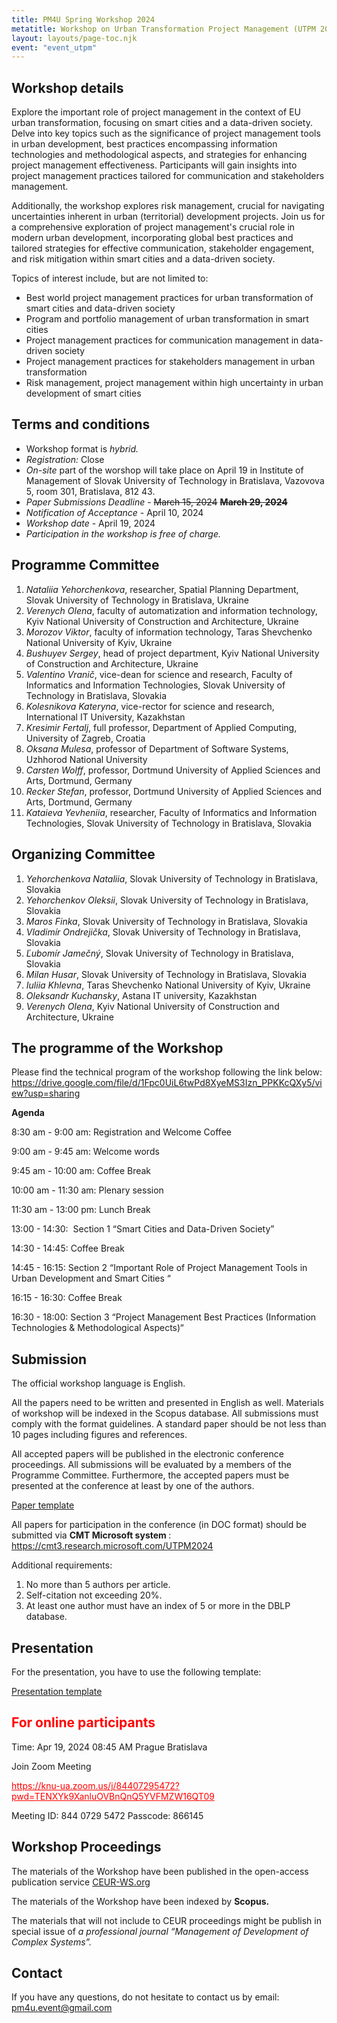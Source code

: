 ```yaml
---
title: PM4U Spring Workshop 2024
metatitle: Workshop on Urban Transformation Project Management (UTPM 2024)
layout: layouts/page-toc.njk
event: "event_utpm"
---
```


<h2 class="subtitle" id="details">Workshop details</h2>

Explore the important role of project management in the context of EU urban transformation, focusing on smart cities and a data-driven society. Delve into key topics such as the significance of project management tools in urban development, best practices encompassing information technologies and methodological aspects, and strategies for enhancing project management effectiveness. Participants will gain insights into project management practices tailored for communication and stakeholders management.

Additionally, the workshop explores risk management, crucial for navigating uncertainties inherent in urban (territorial) development projects. Join us for a comprehensive exploration of project management's crucial role in modern urban development, incorporating global best practices and tailored strategies for effective communication, stakeholder engagement, and risk mitigation within smart cities and a data-driven society.

Topics of interest include, but are not limited to:
- Best world project management practices for urban transformation of smart cities and data-driven society
- Program and portfolio management of urban transformation in smart cities
- Project management practices for communication management in data-driven society
- Project management practices for stakeholders management in urban transformation
- Risk management, project management within high uncertainty in urban development of smart cities

<h2 class="subtitle" id="terms">Terms and conditions</h2>

- Workshop format is *hybrid.*
- *Registration:* Close
- *On-site* part of the worshop will take place on April 19 in Institute of Management of Slovak University of Technology in Bratislava, Vazovova 5, room 301, Bratislava, 812 43.
- *Paper Submissions Deadline* - ~~March 15, 2024~~ <b> ~~March 29, 2024~~ </b>
- *Notification of Acceptance* - April 10, 2024
- *Workshop date* -  April 19, 2024
- *Participation in the workshop is free of charge.*

<h2 class="subtitle"id="prg-committee">Programme Committee</h2>

1.	*Nataliia Yehorchenkova*, researcher, Spatial Planning Department, Slovak University of Technology in Bratislava, Ukraine
2.	*Verenych Olena*, faculty of automatization and information technology,  Kyiv National University of Construction and Architecture, Ukraine
3.	*Morozov Viktor*, faculty of information technology, Taras Shevchenko National University of Kyiv, Ukraine
4.	*Bushuyev Sergey*, head of project department, Kyiv National University of Construction and Architecture, Ukraine
5.	*Valentino Vranič*,  vice-dean for science and research, Faculty of Informatics and Information Technologies,  Slovak University of Technology in Bratislava, Slovakia
6.	*Kolesnikova Kateryna*, vice-rector for science and research, International IT University, Kazakhstan
7.	*Kresimir Fertalj*, full professor, Department of Applied Computing, University of Zagreb, Croatia
8.	*Oksana Mulesa*, professor of Department of Software Systems, Uzhhorod National University
9.  *Carsten Wolff*, professor, Dortmund University of Applied Sciences and Arts, Dortmund, Germany
10. *Recker Stefan*, professor, Dortmund University of Applied Sciences and Arts, Dortmund, Germany
11. *Kataieva Yevheniia*, researcher, Faculty of Informatics and Information Technologies, Slovak University of Technology in Bratislava, Slovakia

<h2 class="subtitle" id="org-committee">Organizing Committee</h2>

1. *Yehorchenkova Nataliia*, Slovak University of Technology in Bratislava, Slovakia
2. *Yehorchenkov Oleksii*, Slovak University of Technology in Bratislava, Slovakia
3. *Maros Finka*, Slovak University of Technology in Bratislava, Slovakia
4. *Vladimír Ondrejička*,  Slovak University of Technology in Bratislava, Slovakia
5. *Ľubomír Jamečný*, Slovak University of Technology in Bratislava, Slovakia
6. *Milan Husar*, Slovak University of Technology in Bratislava, Slovakia
7. *Iuliia Khlevna*, Taras Shevchenko National University of Kyiv, Ukraine
8. *Oleksandr Kuchansky*, Astana IT university, Kazakhstan
9. *Verenych Olena*, Kyiv National University of Construction and Architecture, Ukraine

<h2 class="subtitle" id="programme">The programme of the Workshop</h2>

Please find the technical program of the workshop following the link below: https://drive.google.com/file/d/1Fpc0UiL6twPd8XyeMS3Izn_PPKKcQXy5/view?usp=sharing

**Agenda**

8:30 am - 9:00 am: Registration and Welcome Coffee

9:00 am - 9:45 am: Welcome words

9:45 am - 10:00 am: Coffee Break

10:00 am - 11:30 am: Plenary session

11:30 am - 13:00 pm: Lunch Break

13:00 - 14:30:  Section 1 “Smart Cities and Data-Driven Society”

14:30 - 14:45: Coffee Break

14:45 - 16:15: Section 2 “Important Role of Project Management Tools in Urban Development and Smart Cities “

16:15 - 16:30: Coffee Break

16:30 - 18:00:  Section 3 “Project Management Best Practices (Information Technologies & Methodological Aspects)“

<h2 class="subtitle" id="submission">Submission</h2>

The official workshop language is English.

All the papers need to be written and presented in English as well.
Materials of workshop will be indexed in the Scopus database. All submissions must comply with the format guidelines. A standard paper should be not less than 10 pages including figures and references.

All accepted papers will be published in the electronic conference proceedings. All submissions will be evaluated by a members of the Programme Committee. Furthermore, the accepted papers must be presented at the conference at least by one of the authors.

<a target="_blank" href="https://docs.google.com/document/d/1AefkpZMml__fYZKhYYd0vP71FRcFShX2/edit?usp=sharing&ouid=105631173934606727224&rtpof=true&sd=true">Paper template</a>

All papers for participation in the conference (in DOC format) should be submitted via <b> CMT Microsoft system </b>: <https://cmt3.research.microsoft.com/UTPM2024>

Additional requirements:

1. No more than 5 authors per article.
2. Self-citation not exceeding 20%.
3. At least one author must have an index of 5 or more in the DBLP database.

<h2 class="subtitle" id="presentation">Presentation</h2>

For the presentation, you have to use the following template:

<a target="_blank" href="https://docs.google.com/presentation/d/1FUAxu7Zmu-DGhmKhkLczi7BsuG9nqLyU/edit?usp=sharing&ouid=105461736123353441958&rtpof=true&sd=true">Presentation template</a>

<h2 class="subtitle" style="color:red" id="online">For online participants</h2>

Time: Apr 19, 2024 08:45 AM Prague Bratislava

Join Zoom Meeting

<a style="color:red" target="_blank" href="https://knu-ua.zoom.us/j/84407295472?pwd=TENXYk9XanluOVBnQnQ5YVFMZW16QT09">
    https://knu-ua.zoom.us/j/84407295472?pwd=TENXYk9XanluOVBnQnQ5YVFMZW16QT09
</a>

Meeting ID: 844 0729 5472
Passcode: 866145

<h2 class="subtitle" id="proceedings">Workshop Proceedings</h2>

The materials of the Workshop have been published in the open-access publication service [CEUR-WS.org](https://ceur-ws.org/)

The materials of the Workshop have been indexed by **Scopus.**

The materials that will not include to CEUR proceedings might be publish in special issue of *a professional journal “Management of Development of Complex Systems”.*

<h2 class="subtitle" id="contacts">Contact</h2>

If you have any questions, do not hesitate to contact us by email: <pm4u.event@gmail.com>

